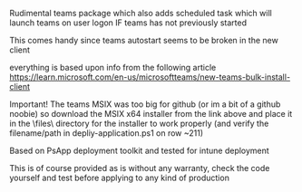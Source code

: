 Rudimental teams package which also adds scheduled task which will launch teams on user logon IF teams has not previously started

This comes handy since teams autostart seems to be broken in the new client

everything is based upon info from the following article
https://learn.microsoft.com/en-us/microsoftteams/new-teams-bulk-install-client

Important!
The teams MSIX was too big for github (or im a bit of a github noobie) so download the MSIX x64 installer from the link above and place it in the \files\ directory for the installer to work properly (and verify the filename/path in depliy-application.ps1 on row ~211)

Based on PsApp deployment toolkit and tested for intune deployment


This is of course provided as is without any warranty, check the code yourself and test before applying to any kind of production
